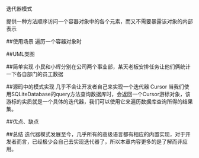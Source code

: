 迭代器模式

提供一种方法顺序访问一个容器对象中的各个元素，而又不需要暴露该对象的内部表示

##使用场景
遍历一个容器对象时

##UML类图

##简单实现
小民和小辉分别在公司两个事业部，某天老板安排任务让他们俩统计一下各自部门的员工数据

##源码中的模式实现
几乎不会让开发者自己来实现一个迭代器
Cursor
当我们使用SQLiteDatabase的query方法查询数据库时，会返回一个Cursor游标对象，该游标的实质就是一个具体的迭代器，我们可以使用它来遍历数据库查询所得的结果集。

##优点、缺点


##总结
迭代器模式发展至今，几乎所有的高级语言都有相应的内置实现，对于开发者而言，已经极少会自己去实现迭代器了，所以本章内容更多的是了解而非应用。